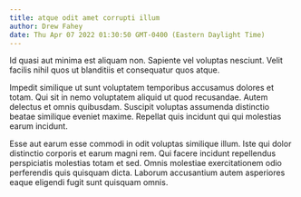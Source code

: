 ```yaml
---
title: atque odit amet corrupti illum
author: Drew Fahey
date: Thu Apr 07 2022 01:30:50 GMT-0400 (Eastern Daylight Time)
---
```

Id quasi aut minima est aliquam non. Sapiente vel voluptas nesciunt. Velit facilis nihil quos ut blanditiis et consequatur quos atque.

 Impedit similique ut sunt voluptatem temporibus accusamus dolores et totam. Qui sit in nemo voluptatem aliquid ut quod recusandae. Autem delectus et omnis quibusdam. Suscipit voluptas assumenda distinctio beatae similique eveniet maxime. Repellat quis incidunt qui qui molestias earum incidunt.

 Esse aut earum esse commodi in odit voluptas similique illum. Iste qui dolor distinctio corporis et earum magni rem. Qui facere incidunt repellendus perspiciatis molestias totam et sed. Omnis molestiae exercitationem odio perferendis quis quisquam dicta. Laborum accusantium autem asperiores eaque eligendi fugit sunt quisquam omnis.